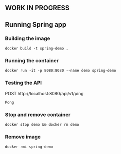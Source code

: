 ## WORK IN PROGRESS

## Running Spring app

### Building the image
`docker build -t spring-demo .`

### Running the container 
`docker run -it -p 8080:8080 --name demo spring-demo`

### Testing the API
POST http://localhost:8080/api/v1/ping

```
Pong
```

### Stop and remove container
`docker stop demo && docker rm demo`

### Remove image
`docker rmi spring-demo`
